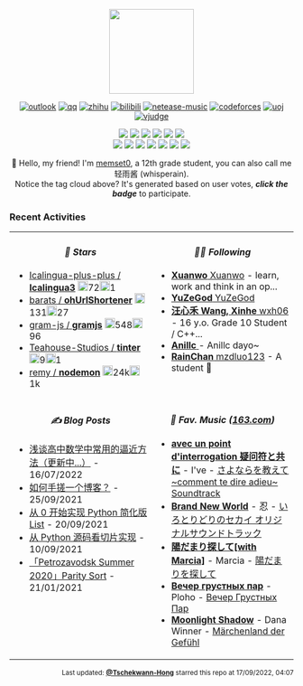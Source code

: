 <!-- This file was automatically generated at Sun Sep 25 2022 02:45:41 GMT+0000 (Coordinated Universal Time) -->

<p align="center"><a href="https://github.com/memset0/memset0/blob/master/pages/tags.md"><img src="https://cdn.jsdelivr.net/gh/memset0/memset0/assets/tagcloud.png?h=952529&c=1664073936226" height="150"></a></p>

<p align="center">
<a href="mailto:memset0@outlook.com"><img src="https://custom-icon-badges.herokuapp.com/badge/-Outlook-fff?logo=outlook-favicon&style=flat" alt="outlook"></a>
<a href="https://github.com/memset0/memset0/tree/master/assets/qq.md"><img src="https://custom-icon-badges.herokuapp.com/badge/-QQ-f00?logo=qq-favicon&style=flat" alt="qq"></a>
<a href="https://www.zhihu.com/people/memset0"><img src="https://custom-icon-badges.herokuapp.com/badge/-zhihu-06f?logo=zhihu-favicon&style=flat" alt="zhihu"></a>
<a href="https://space.bilibili.com/76334046"><img src="https://custom-icon-badges.herokuapp.com/badge/-bilibili-fb7299?logo=bilibili-v2&style=flat" alt="bilibili"></a>
<a href="https://music.163.com/#/user/home?id=407233351"><img src="https://custom-icon-badges.herokuapp.com/badge/-163Music-ea2000?logo=netease-music-v3&style=flat" alt="netease-music"></a>
<a href="https://codeforces.com/profile/memset0c"><img src="https://custom-icon-badges.herokuapp.com/badge/-Codeforces-white?logo=codeforces-32x&style=flat" alt="codeforces"></a>
<a href="https://uoj.ac/user/profile/memset0"><img src="https://custom-icon-badges.herokuapp.com/badge/-UOJ-3acb3f?logo=uoj&style=flat" alt="uoj"></a>
<a href="https://vjudge.net/user/memset0"><img src="https://custom-icon-badges.herokuapp.com/badge/-VJudge-373a3c?logo=vjudge&style=flat" alt="vjudge"></a>

</p>

<p align="center">
<a href=https://github.com/memset0/memset0/issues/new?title=%3E%20vote%20OIer&body=%0AYou%20don't%20need%20to%20anything%20else%2C%20just%20click%20%60Submit%20new%20issue%60.%0A%0A%23%23%23%23%20Notice%0A%0A*%20Don't%20send%20a%20new%20task%20while%20any%20Github%20Action%20is%20running%0A*%20You%20can%20view%20statistics%20%5Bhere%5D(https%3A%2F%2Fgithub.com%2Fmemset0%2Fmemset0%2Fblob%2Fmaster%2Fpages%2Ftags.md).%0A*%20You%20can%20vote%20as%20many%20times%20as%20you%20want%2C%20but%20for%20the%20same%20tag%2C%20only%20one%20vote%20would%20be%20calculated%20per%2012%20hours.%0A*%20You%20can%20vote%20for%20multiple%20tags%20at%20the%20same%20time%2C%20by%20changing%20title%20of%20issue%20to%20%60%3E%20vote%20%3Ctag1%3E%20%3Ctag2%3E%20%3Ctag3%3E%20...%60%0A><img src="https://shields.io/badge/OIer-x30-brightgreen?style=flat"></a>
<a href=https://github.com/memset0/memset0/issues/new?title=%3E%20vote%20%E7%AC%A8%E8%9B%8B&body=%0AYou%20don't%20need%20to%20anything%20else%2C%20just%20click%20%60Submit%20new%20issue%60.%0A%0A%23%23%23%23%20Notice%0A%0A*%20Don't%20send%20a%20new%20task%20while%20any%20Github%20Action%20is%20running%0A*%20You%20can%20view%20statistics%20%5Bhere%5D(https%3A%2F%2Fgithub.com%2Fmemset0%2Fmemset0%2Fblob%2Fmaster%2Fpages%2Ftags.md).%0A*%20You%20can%20vote%20as%20many%20times%20as%20you%20want%2C%20but%20for%20the%20same%20tag%2C%20only%20one%20vote%20would%20be%20calculated%20per%2012%20hours.%0A*%20You%20can%20vote%20for%20multiple%20tags%20at%20the%20same%20time%2C%20by%20changing%20title%20of%20issue%20to%20%60%3E%20vote%20%3Ctag1%3E%20%3Ctag2%3E%20%3Ctag3%3E%20...%60%0A><img src="https://shields.io/badge/笨蛋-x6-2EA9DF?style=flat"></a>
<a href=https://github.com/memset0/memset0/issues/new?title=%3E%20vote%20%E6%B8%A9%E6%9F%94&body=%0AYou%20don't%20need%20to%20anything%20else%2C%20just%20click%20%60Submit%20new%20issue%60.%0A%0A%23%23%23%23%20Notice%0A%0A*%20Don't%20send%20a%20new%20task%20while%20any%20Github%20Action%20is%20running%0A*%20You%20can%20view%20statistics%20%5Bhere%5D(https%3A%2F%2Fgithub.com%2Fmemset0%2Fmemset0%2Fblob%2Fmaster%2Fpages%2Ftags.md).%0A*%20You%20can%20vote%20as%20many%20times%20as%20you%20want%2C%20but%20for%20the%20same%20tag%2C%20only%20one%20vote%20would%20be%20calculated%20per%2012%20hours.%0A*%20You%20can%20vote%20for%20multiple%20tags%20at%20the%20same%20time%2C%20by%20changing%20title%20of%20issue%20to%20%60%3E%20vote%20%3Ctag1%3E%20%3Ctag2%3E%20%3Ctag3%3E%20...%60%0A><img src="https://shields.io/badge/温柔-x8-EB7A77?style=flat"></a>
<a href=https://github.com/memset0/memset0/issues/new?title=%3E%20vote%20%E5%8F%AF%E7%88%B1&body=%0AYou%20don't%20need%20to%20anything%20else%2C%20just%20click%20%60Submit%20new%20issue%60.%0A%0A%23%23%23%23%20Notice%0A%0A*%20Don't%20send%20a%20new%20task%20while%20any%20Github%20Action%20is%20running%0A*%20You%20can%20view%20statistics%20%5Bhere%5D(https%3A%2F%2Fgithub.com%2Fmemset0%2Fmemset0%2Fblob%2Fmaster%2Fpages%2Ftags.md).%0A*%20You%20can%20vote%20as%20many%20times%20as%20you%20want%2C%20but%20for%20the%20same%20tag%2C%20only%20one%20vote%20would%20be%20calculated%20per%2012%20hours.%0A*%20You%20can%20vote%20for%20multiple%20tags%20at%20the%20same%20time%2C%20by%20changing%20title%20of%20issue%20to%20%60%3E%20vote%20%3Ctag1%3E%20%3Ctag2%3E%20%3Ctag3%3E%20...%60%0A><img src="https://shields.io/badge/可爱-x17-blueviolet?style=flat"></a>
<a href=https://github.com/memset0/memset0/issues/new?title=%3E%20vote%20%E5%A5%B3%E5%AD%A9%E7%BA%B8&body=%0AYou%20don't%20need%20to%20anything%20else%2C%20just%20click%20%60Submit%20new%20issue%60.%0A%0A%23%23%23%23%20Notice%0A%0A*%20Don't%20send%20a%20new%20task%20while%20any%20Github%20Action%20is%20running%0A*%20You%20can%20view%20statistics%20%5Bhere%5D(https%3A%2F%2Fgithub.com%2Fmemset0%2Fmemset0%2Fblob%2Fmaster%2Fpages%2Ftags.md).%0A*%20You%20can%20vote%20as%20many%20times%20as%20you%20want%2C%20but%20for%20the%20same%20tag%2C%20only%20one%20vote%20would%20be%20calculated%20per%2012%20hours.%0A*%20You%20can%20vote%20for%20multiple%20tags%20at%20the%20same%20time%2C%20by%20changing%20title%20of%20issue%20to%20%60%3E%20vote%20%3Ctag1%3E%20%3Ctag2%3E%20%3Ctag3%3E%20...%60%0A><img src="https://shields.io/badge/女孩纸-x20-E16B8C?style=flat"></a>
<a href=https://github.com/memset0/memset0/issues/new?title=%3E%20vote%20%E8%90%8C%E8%90%8C%E5%93%92&body=%0AYou%20don't%20need%20to%20anything%20else%2C%20just%20click%20%60Submit%20new%20issue%60.%0A%0A%23%23%23%23%20Notice%0A%0A*%20Don't%20send%20a%20new%20task%20while%20any%20Github%20Action%20is%20running%0A*%20You%20can%20view%20statistics%20%5Bhere%5D(https%3A%2F%2Fgithub.com%2Fmemset0%2Fmemset0%2Fblob%2Fmaster%2Fpages%2Ftags.md).%0A*%20You%20can%20vote%20as%20many%20times%20as%20you%20want%2C%20but%20for%20the%20same%20tag%2C%20only%20one%20vote%20would%20be%20calculated%20per%2012%20hours.%0A*%20You%20can%20vote%20for%20multiple%20tags%20at%20the%20same%20time%2C%20by%20changing%20title%20of%20issue%20to%20%60%3E%20vote%20%3Ctag1%3E%20%3Ctag2%3E%20%3Ctag3%3E%20...%60%0A><img src="https://shields.io/badge/萌萌哒-x9-FF69B4?style=flat"></a>
<br>
<a href=https://github.com/memset0/memset0/issues/new?title=%3E%20vote%20C%2B%2B&body=%0AYou%20don't%20need%20to%20anything%20else%2C%20just%20click%20%60Submit%20new%20issue%60.%0A%0A%23%23%23%23%20Notice%0A%0A*%20Don't%20send%20a%20new%20task%20while%20any%20Github%20Action%20is%20running%0A*%20You%20can%20view%20statistics%20%5Bhere%5D(https%3A%2F%2Fgithub.com%2Fmemset0%2Fmemset0%2Fblob%2Fmaster%2Fpages%2Ftags.md).%0A*%20You%20can%20vote%20as%20many%20times%20as%20you%20want%2C%20but%20for%20the%20same%20tag%2C%20only%20one%20vote%20would%20be%20calculated%20per%2012%20hours.%0A*%20You%20can%20vote%20for%20multiple%20tags%20at%20the%20same%20time%2C%20by%20changing%20title%20of%20issue%20to%20%60%3E%20vote%20%3Ctag1%3E%20%3Ctag2%3E%20%3Ctag3%3E%20...%60%0A><img src="https://shields.io/badge/C++-x6-7B90D2?style=flat"></a>
<a href=https://github.com/memset0/memset0/issues/new?title=%3E%20vote%20JavaScript&body=%0AYou%20don't%20need%20to%20anything%20else%2C%20just%20click%20%60Submit%20new%20issue%60.%0A%0A%23%23%23%23%20Notice%0A%0A*%20Don't%20send%20a%20new%20task%20while%20any%20Github%20Action%20is%20running%0A*%20You%20can%20view%20statistics%20%5Bhere%5D(https%3A%2F%2Fgithub.com%2Fmemset0%2Fmemset0%2Fblob%2Fmaster%2Fpages%2Ftags.md).%0A*%20You%20can%20vote%20as%20many%20times%20as%20you%20want%2C%20but%20for%20the%20same%20tag%2C%20only%20one%20vote%20would%20be%20calculated%20per%2012%20hours.%0A*%20You%20can%20vote%20for%20multiple%20tags%20at%20the%20same%20time%2C%20by%20changing%20title%20of%20issue%20to%20%60%3E%20vote%20%3Ctag1%3E%20%3Ctag2%3E%20%3Ctag3%3E%20...%60%0A><img src="https://shields.io/badge/JavaScript-x4-CC2211?style=flat"></a>
<a href=https://github.com/memset0/memset0/issues/new?title=%3E%20vote%20TypeScript&body=%0AYou%20don't%20need%20to%20anything%20else%2C%20just%20click%20%60Submit%20new%20issue%60.%0A%0A%23%23%23%23%20Notice%0A%0A*%20Don't%20send%20a%20new%20task%20while%20any%20Github%20Action%20is%20running%0A*%20You%20can%20view%20statistics%20%5Bhere%5D(https%3A%2F%2Fgithub.com%2Fmemset0%2Fmemset0%2Fblob%2Fmaster%2Fpages%2Ftags.md).%0A*%20You%20can%20vote%20as%20many%20times%20as%20you%20want%2C%20but%20for%20the%20same%20tag%2C%20only%20one%20vote%20would%20be%20calculated%20per%2012%20hours.%0A*%20You%20can%20vote%20for%20multiple%20tags%20at%20the%20same%20time%2C%20by%20changing%20title%20of%20issue%20to%20%60%3E%20vote%20%3Ctag1%3E%20%3Ctag2%3E%20%3Ctag3%3E%20...%60%0A><img src="https://shields.io/badge/TypeScript-x2-blue?style=flat"></a>
<a href=https://github.com/memset0/memset0/issues/new?title=%3E%20vote%20Python&body=%0AYou%20don't%20need%20to%20anything%20else%2C%20just%20click%20%60Submit%20new%20issue%60.%0A%0A%23%23%23%23%20Notice%0A%0A*%20Don't%20send%20a%20new%20task%20while%20any%20Github%20Action%20is%20running%0A*%20You%20can%20view%20statistics%20%5Bhere%5D(https%3A%2F%2Fgithub.com%2Fmemset0%2Fmemset0%2Fblob%2Fmaster%2Fpages%2Ftags.md).%0A*%20You%20can%20vote%20as%20many%20times%20as%20you%20want%2C%20but%20for%20the%20same%20tag%2C%20only%20one%20vote%20would%20be%20calculated%20per%2012%20hours.%0A*%20You%20can%20vote%20for%20multiple%20tags%20at%20the%20same%20time%2C%20by%20changing%20title%20of%20issue%20to%20%60%3E%20vote%20%3Ctag1%3E%20%3Ctag2%3E%20%3Ctag3%3E%20...%60%0A><img src="https://shields.io/badge/Python-x5-yellow?style=flat"></a>
<a href=https://github.com/memset0/memset0/issues/new?title=%3E%20vote%20Vue&body=%0AYou%20don't%20need%20to%20anything%20else%2C%20just%20click%20%60Submit%20new%20issue%60.%0A%0A%23%23%23%23%20Notice%0A%0A*%20Don't%20send%20a%20new%20task%20while%20any%20Github%20Action%20is%20running%0A*%20You%20can%20view%20statistics%20%5Bhere%5D(https%3A%2F%2Fgithub.com%2Fmemset0%2Fmemset0%2Fblob%2Fmaster%2Fpages%2Ftags.md).%0A*%20You%20can%20vote%20as%20many%20times%20as%20you%20want%2C%20but%20for%20the%20same%20tag%2C%20only%20one%20vote%20would%20be%20calculated%20per%2012%20hours.%0A*%20You%20can%20vote%20for%20multiple%20tags%20at%20the%20same%20time%2C%20by%20changing%20title%20of%20issue%20to%20%60%3E%20vote%20%3Ctag1%3E%20%3Ctag2%3E%20%3Ctag3%3E%20...%60%0A><img src="https://shields.io/badge/Vue-x1-42B983?style=flat"></a>
<a href=https://github.com/memset0/memset0/issues/new?title=%3E%20vote%20Docker&body=%0AYou%20don't%20need%20to%20anything%20else%2C%20just%20click%20%60Submit%20new%20issue%60.%0A%0A%23%23%23%23%20Notice%0A%0A*%20Don't%20send%20a%20new%20task%20while%20any%20Github%20Action%20is%20running%0A*%20You%20can%20view%20statistics%20%5Bhere%5D(https%3A%2F%2Fgithub.com%2Fmemset0%2Fmemset0%2Fblob%2Fmaster%2Fpages%2Ftags.md).%0A*%20You%20can%20vote%20as%20many%20times%20as%20you%20want%2C%20but%20for%20the%20same%20tag%2C%20only%20one%20vote%20would%20be%20calculated%20per%2012%20hours.%0A*%20You%20can%20vote%20for%20multiple%20tags%20at%20the%20same%20time%2C%20by%20changing%20title%20of%20issue%20to%20%60%3E%20vote%20%3Ctag1%3E%20%3Ctag2%3E%20%3Ctag3%3E%20...%60%0A><img src="https://shields.io/badge/Docker-x1-2496ED?style=flat"></a>
<a href=https://github.com/memset0/memset0/issues/new?title=%3E%20vote%20Github&body=%0AYou%20don't%20need%20to%20anything%20else%2C%20just%20click%20%60Submit%20new%20issue%60.%0A%0A%23%23%23%23%20Notice%0A%0A*%20Don't%20send%20a%20new%20task%20while%20any%20Github%20Action%20is%20running%0A*%20You%20can%20view%20statistics%20%5Bhere%5D(https%3A%2F%2Fgithub.com%2Fmemset0%2Fmemset0%2Fblob%2Fmaster%2Fpages%2Ftags.md).%0A*%20You%20can%20vote%20as%20many%20times%20as%20you%20want%2C%20but%20for%20the%20same%20tag%2C%20only%20one%20vote%20would%20be%20calculated%20per%2012%20hours.%0A*%20You%20can%20vote%20for%20multiple%20tags%20at%20the%20same%20time%2C%20by%20changing%20title%20of%20issue%20to%20%60%3E%20vote%20%3Ctag1%3E%20%3Ctag2%3E%20%3Ctag3%3E%20...%60%0A><img src="https://shields.io/badge/Github-x3-24292F?style=flat"></a>

</p>

<p align="center">
👋 Hello, my friend! I'm <a href="https://memset0.cn/">memset0</a>, a 12th grade student, you can also call me 轻雨酱 (whisperain).<br>
Notice the tag cloud above? It's generated based on user votes, <strong><i>click the badge</i></strong> to participate.
</p>

### Recent Activities

<table width="800px">
<tr><td width="50%" valign="top" >
<!-- table line=0 raw=0 start -->


<h4 align="center"><i>🌟 Stars</i></h4>

* [Icalingua-plus-plus / **Icalingua3**](https://github.com/Icalingua-plus-plus/Icalingua3) <img src="https://cdn.jsdelivr.net/gh/memset0/memset0/assets/img/github/star.png" height="18px">72<img src="https://cdn.jsdelivr.net/gh/memset0/memset0/assets/img/github/fork.png" height="18px">1
* [barats / **ohUrlShortener**](https://github.com/barats/ohUrlShortener) <img src="https://cdn.jsdelivr.net/gh/memset0/memset0/assets/img/github/star.png" height="18px">131<img src="https://cdn.jsdelivr.net/gh/memset0/memset0/assets/img/github/fork.png" height="18px">27
* [gram-js / **gramjs**](https://github.com/gram-js/gramjs) <img src="https://cdn.jsdelivr.net/gh/memset0/memset0/assets/img/github/star.png" height="18px">548<img src="https://cdn.jsdelivr.net/gh/memset0/memset0/assets/img/github/fork.png" height="18px">96
* [Teahouse-Studios / **tinter**](https://github.com/Teahouse-Studios/tinter) <img src="https://cdn.jsdelivr.net/gh/memset0/memset0/assets/img/github/star.png" height="18px">9<img src="https://cdn.jsdelivr.net/gh/memset0/memset0/assets/img/github/fork.png" height="18px">1
* [remy / **nodemon**](https://github.com/remy/nodemon) <img src="https://cdn.jsdelivr.net/gh/memset0/memset0/assets/img/github/star.png" height="18px">24k<img src="https://cdn.jsdelivr.net/gh/memset0/memset0/assets/img/github/fork.png" height="18px">1k


<!-- table line=0 raw=0 end -->
</td><td width="50%" valign="top" >
<!-- table line=0 raw=1 start -->


<h4 align="center"><i>👨‍💻 Following</i></h4>

* [**Xuanwo** Xuanwo](https://github.com/Xuanwo/) - learn, work and think in an op...
* [**YuZeGod** YuZeGod](https://github.com/YuZeGod/)
* [**汪心禾 Wang, Xinhe** wxh06](https://github.com/wxh06/) - 16 y.o. Grade 10 Student / C++...
* [**Anillc** ](https://github.com//) - Anillc dayo~
* [**RainChan** mzdluo123](https://github.com/mzdluo123/) - A student 👀


<!-- table line=0 raw=1 end -->
</td></tr><tr><td width="50%" valign="top" >
<!-- table line=1 raw=0 start -->


<h4 align="center"><i>✍️ Blog Posts</i></h4>

* [浅谈高中数学中常用的逼近方法（更新中...）](https://memset0.cn/primary-math/approximants/) - 16/07/2022
* [如何手搓一个博客？](https://memset0.cn/how-my-blog-generated/) - 25/09/2021
* [从 0 开始实现 Python 简化版 List](https://memset0.cn/python-my-list/) - 20/09/2021
* [从 Python 源码看切片实现](https://memset0.cn/python-slice/) - 10/09/2021
* [「Petrozavodsk Summer 2020」Parity Sort](https://memset0.cn/problem/petrozavodsk2020-summer-day5-c/) - 21/01/2021


<!-- table line=1 raw=0 end -->
</td><td width="50%" valign="top" >
<!-- table line=1 raw=1 start -->


<h4 align="center"><i>🎼 Fav. Music (<a href="https://music.163.com/#/user/home?id=407233351">163.com</a>)</i></h4>

* <a href="https://music.163.com/#/song?id=756278"><strong>avec un point d'interrogation 疑问符と共に</strong></a> - I've - <a href="https://music.163.com/#/album?id=74262">さよならを教えて ~comment te dire adieu~  Soundtrack</a> 
* <a href="https://music.163.com/#/song?id=28556036"><strong>Brand New World</strong></a> - 忍 - <a href="https://music.163.com/#/album?id=2839001">いろとりどりのセカイ オリジナルサウンドトラック</a> 
* <a href="https://music.163.com/#/song?id=1901070033"><strong>陽だまり探して[with Marcia]</strong></a> - Marcia - <a href="https://music.163.com/#/album?id=137086804">陽だまりを探して</a> 
* <a href="https://music.163.com/#/song?id=1459650128"><strong>Вечер грустных пар</strong></a> - Ploho - <a href="https://music.163.com/#/album?id=91832817">Вечер Грустных Пар</a> 
* <a href="https://music.163.com/#/song?id=22623026"><strong>Moonlight Shadow</strong></a> - Dana Winner - <a href="https://music.163.com/#/album?id=2070479">Märchenland der Gefühl</a> 


<!-- table line=1 raw=1 end -->
</td></tr>
<!-- 
<tr>
<td valign="top" width="50%">

#### ✨ Github Stats

<img src="https://github-readme-stats.vercel.app/api?username=memset0&hide_border=true&hide_title=true&include_all_commits=true&disable_animations=true&show_icons=true&hide_rank=true&line_height=24&layout=compact" height="135" />

</td>
<td valign="top" width="50%">

#### 🌐 Top Languages

<img src="https://github-readme-stats.vercel.app/api/top-langs/?username=memset0&hide_border=true&hide_title=true&include_all_commits=true&disable_animations=true&show_icons=true&hide_rank=true&line_height=24&layout=compact" height="135" />

</td>
</tr>
 -->
</table>

<p align="right"><sub>Last updated:  <a href=https://github.com/Tschekwann-Hong><strong>@Tschekwann-Hong</strong></a>  starred this repo  at 17/09/2022, 04:07 
</sub></p>
